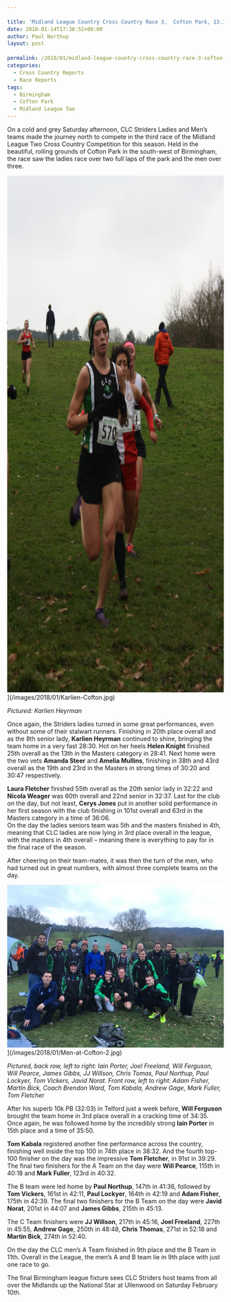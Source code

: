 ```yaml
---

title: 'Midland League Country Cross Country Race 3,  Cofton Park, 13.1.18'
date: 2018-01-14T17:38:52+00:00
author: Paul Northup
layout: post

permalink: /2018/01/midland-league-country-cross-country-race-3-cofton-park-13-1-18/
categories:
  - Cross Country Reports
  - Race Reports
tags:
  - Birmingham
  - Cofton Park
  - Midland League Two
---
```

On a cold and grey Saturday afternoon, CLC Striders Ladies and Men’s teams made the journey north to compete in the third race of the Midland League Two Cross Country Competition for this season. Held in the beautiful, rolling grounds of Cofton Park in the south-west of Birmingham, the race saw the ladies race over two full laps of the park and the men over three.

<img src="/images/2018/01/Karlien-Cofton.jpg" alt="Karlien-Cofton" width="800" height="1200" />](/images/2018/01/Karlien-Cofton.jpg)

<p>
  <em>Pictured: Karlien Heyrman</em>
</p>

Once again, the Striders ladies turned in some great performances, even without some of their stalwart runners. Finishing in 20th place overall and as the 8th senior lady, **Karlien Heyrman** continued to shine, bringing the team home in a very fast 28:30. Hot on her heels **Helen Knight** finished 25th overall as the 13th in the Masters category in 28:41. Next home were the two vets **Amanda Steer** and **Amelia Mullins**, finishing in 38th and 43rd overall as the 19th and 23rd in the Masters in strong times of 30:20 and 30:47 respectively.

**Laura Fletcher** finished 55th overall as the 20th senior lady in 32:22 and **Nicola Weager** was 60th overall and 22nd senior in 32:37. Last for the club on the day, but not least, **Cerys Jones** put in another solid performance in her first season with the club finishing in 101st overall and 63rd in the Masters category in a time of 36:06.  
On the day the ladies seniors team was 5th and the masters finished in 4th, meaning that CLC ladies are now lying in 3rd place overall in the league, with the masters in 4th overall – meaning there is everything to pay for in the final race of the season.

After cheering on their team-mates, it was then the turn of the men, who had turned out in great numbers, with almost three complete teams on the day.

<img src="/images/2018/01/Men-at-Cofton-2.jpg" alt="Men-at-Cofton-2"/>](/images/2018/01/Men-at-Cofton-2.jpg)

<p>
  <em>Pictured, back row, left to right: Iain Porter, Joel Freeland, Will Ferguson, Will Pearce, James Gibbs, JJ Willson, Chris Tomas, Paul Northup, Paul Lockyer, Tom Vickers, Javid Norat. Front row, left to right: Adam Fisher, Martin Bick, Coach Brendon Ward, Tom Kabala, Andrew Gage, Mark Fuller, Tom Fletcher</em>
</p>

After his superb 10k PB (32:03) in Telford just a week before, **Will Ferguson** brought the team home in 3rd place overall in a cracking time of 34:35. Once again, he was followed home by the incredibly strong **Iain Porter** in 15th place and a time of 35:50.

**Tom Kabala** registered another fine performance across the country, finishing well inside the top 100 in 74th place in 38:32. And the fourth top-100 finisher on the day was the impressive **Tom Fletcher**, in 91st in 39:29. The final two finishers for the A Team on the day were **Will Pearce**, 115th in 40:18 and **Mark Fuller**, 123rd in 40:32.

The B team were led home by **Paul Northup**, 147th in 41:36, followed by **Tom Vickers**, 161st in 42:11, **Paul Lockyer**, 164th in 42:19 and **Adam Fisher**, 175th in 42:39. The final two finishers for the B Team on the day were **Javid Norat**, 201st in 44:07 and **James Gibbs**, 215th in 45:13.

The C Team finishers were **JJ Willson**, 217th in 45:16, **Joel Freeland**, 227th in 45:55, **Andrew Gage**, 250th in 48:48, **Chris Thomas**, 271st in 52:18 and **Martin Bick**, 274th in 52:40.

On the day the CLC men’s A Team finished in 9th place and the B Team in 11th. Overall in the League, the men’s A and B team lie in 9th place with just one race to go.

The final Birmingham league fixture sees CLC Striders host teams from all over the Midlands up the National Star at Ullenwood on Saturday February 10th.

&nbsp;